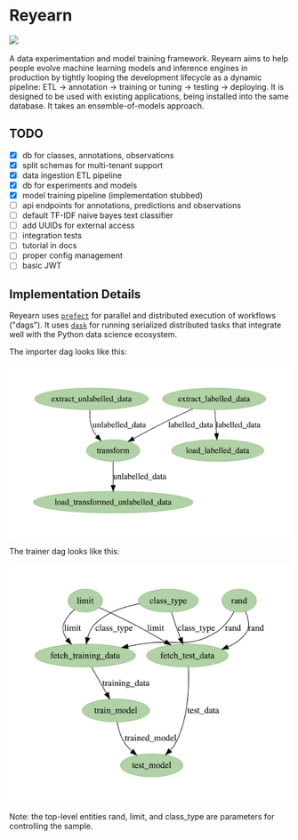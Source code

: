 # Reyearn

![](https://media.giphy.com/media/3orif368drh8LRG7WU/giphy.gif)

A data experimentation and model training framework. Reyearn aims to help people evolve machine learning models and inference engines in production by tightly looping the development lifecycle as a dynamic pipeline: ETL -> annotation -> training or tuning -> testing -> deploying. It is designed to be used with existing applications, being installed into the same database. It takes an ensemble-of-models approach.

## TODO

- [x] db for classes, annotations, observations
- [x] split schemas for multi-tenant support
- [x] data ingestion ETL pipeline
- [x] db for experiments and models
- [x] model training pipeline (implementation stubbed)
- [ ] api endpoints for annotations, predictions and observations
- [ ] default TF-IDF naive bayes text classifier
- [ ] add UUIDs for external access
- [ ] integration tests
- [ ] tutorial in docs
- [ ] proper config management
- [ ] basic JWT

## Implementation Details

Reyearn uses [`prefect`](https://docs.prefect.io/core/getting_started/why-prefect.html) for parallel and distributed execution of workflows ("dags"). It uses [`dask`](https://docs.dask.org/en/latest/why.html) for running serialized distributed tasks that integrate well with the Python data science ecosystem.

The importer dag looks like this:

![](dags/importer.png)

The trainer dag looks like this:

![](dags/trainer.png)

Note: the top-level entities rand, limit, and class_type are parameters for controlling the sample.